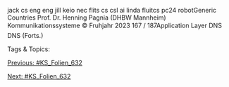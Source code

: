 jack cs eng eng jill keio nec
flits cs csl ai linda fluitcs
pc24 robotGeneric Countries
Prof. Dr. Henning Pagnia (DHBW Mannheim) Kommunikationssysteme © Fruhjahr 2023 167 / 187Application Layer DNS
DNS (Forts.)

   Tags & Topics:
   

[Previous: #KS_Folien_632](KS_Folien_632.md)

[Next: #KS_Folien_632](KS_Folien_632.md)